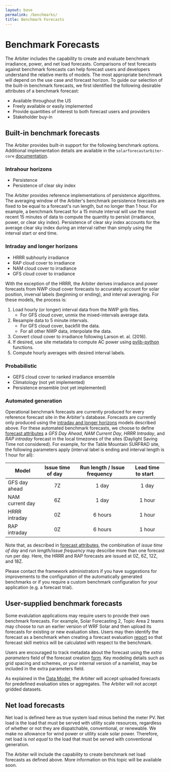 ```yaml
---
layout: base
permalink: /benchmarks/
title: Benchmark Forecasts
---
```


# Benchmark Forecasts

The Arbiter includes the capability to create and evaluate benchmark
irradiance, power, and net load forecasts. Comparisons of test forecasts
against benchmark forecasts can help forecast users and developers
understand the relative merits of models. The most appropriate benchmark
will depend on the use case and forecast horizon. To guide our selection
of the built-in benchmark forecasts, we first identified the following
desirable attributes of a benchmark forecast:

* Available throughout the US
* Freely available or easily implemented
* Provide quantities of interest to both forecast users and providers
* Stakeholder buy-in

## Built-in benchmark forecasts

The Arbiter provides built-in support for the following benchmark
options. Additional implementation details are available in the
``solarforecastarbiter-core``
[documentation](https://solarforecastarbiter-core.readthedocs.io/en/latest/reference-forecasts.html).

### Intrahour horizons

* Persistence
* Persistence of clear sky index

The Arbiter provides reference implementations of persistence
algorithms. The averaging window of the Arbiter's benchmark persistence
forecasts are fixed to be equal to a forecast's run length, but no
longer than 1 hour. For example, a benchmark forecast for a 15 minute
interval will use the most recent 15 minutes of data to compute the
quantity to persist (irradiance, power, or clear sky index). Persistence
of clear sky index accounts for the average clear sky index during an
interval rather than simply using the interval start or end time.

### Intraday and longer horizons

* HRRR subhourly irradiance
* RAP cloud cover to irradiance
* NAM cloud cover to irradiance
* GFS cloud cover to irradiance

With the exception of the HRRR, the Arbiter derives irradiance and power
forecasts from NWP cloud cover forecasts to accurately account for solar
position, inverval labels (beginning or ending), and interval averaging.
For these models, the process is:

1. Load hourly (or longer) interval data from the NWP grib files.
   * For GFS cloud cover, unmix the mixed-intervals average data.
2. Resample data to 5 minute intervals.
   * For GFS cloud cover, backfill the data.
   * For all other NWP data, interpolate the data.
3. Convert cloud cover to irradiance following Larson et. al. (2016).
4. If desired, use site metadata to compute AC power using
   [pvlib-python](https://pvlib-python.readthedocs.io/en/latest/)
   functions.
5. Compute hourly averages with desired interval labels.

### Probabilistic

* GEFS cloud cover to ranked irradiance ensemble
* Climatology (not yet implemented)
* Persistence ensemble (not yet implemented)

### Automated generation

Operational benchmark forecasts are currently produced for every
reference forecast site in the Arbiter's database. Forecasts are currently only produced
using the [intraday and longer horizons](#Intraday-and-longer-horizons)
models described above. For these automated benchmark forecasts, we choose to define
[forecast attributes](/definitions/#forecastattrs) a *GFS Day Ahead*,
*NAM Current Day*, *HRRR Intraday*, and *RAP intraday* forecast in the
local timezones of the sites (Daylight Saving Time not considered). For example, for
the Table Mountain SURFRAD site, the following parameters apply (interval label
is ending and interval length is 1 hour for all):

| Model | Issue time of day &nbsp;&nbsp;&nbsp;| Run length / Issue frequency &nbsp;&nbsp;&nbsp;| Lead time to start &nbsp;&nbsp;&nbsp;|
|-------|:-----------------:|:----------:|:------------------:|
| GFS day ahead | 7Z | 1 day | 1 day |
| NAM current day | 6Z | 1 day | 1 hour |
| HRRR intraday | 0Z | 6 hours | 1 hour |
| RAP intraday | 0Z | 6 hours | 1 hour |

Note that, as described in [forecast attributes](/definitions/#forecastattrs),
the combination of *issue time of day* and *run length/issue frequency*
may describe more than one forecast run per day. Here, the HRRR and RAP
forecasts are issued at 0Z, 6Z, 12Z, and 18Z.

Please contact the framework administrators if you have suggestions for
improvements to the configuration of the automatically generated
benchmarks or if you require a custom benchmark configuration for your
application (e.g. a forecast trial).

## User-supplied benchmark forecasts

Some evalulation applications may require users to provide their own
benchmark forecasts. For example, Solar Forecasting 2, Topic Area 2
teams may choose to run an earlier version of WRF Solar and then upload
its forecasts for existing or new evaluation sites. Users may then
identify the forecast as a benchmark when creating a forecast
evaluation [report](/documentation/dashboard/#create-new-report) so that
forecast skill metrics will be calculated with respect to the benchmark.

Users are encouraged to track metadata about the forecast using the
*extra parameters* field of the forecast creation
[form](documentation/dashboard/#create-new-forecast). Key modeling
details such as grid spacing and schemes, or your internal version of a
namelist, may be included in the extra parameters field.

As explained in the [Data Model](/datamodel/), the Arbiter will accept
uploaded forecasts for predefined evaluation sites or aggregates. The
Arbiter will not accept gridded datasets.

## Net load forecasts

Net load is defined here as true system load minus behind the meter PV.
Net load is the load that must be served with utility scale resources,
regardless of whether or not they are dispatchable, conventional, or
renewable. We make no allowance for wind power or utility scale solar
power. Therefore, net load is *not equal* to the load that must be
served with conventional generation.

The Arbiter will include the capability to create benchmark net load
forecasts as defined above. More information on this topic will be
available soon.
